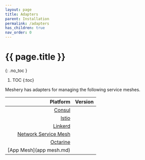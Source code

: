 ```yaml
---
layout: page
title: Adapters
parent: Installation
permalink: /adapters
has_children: true
nav_order: 0
---
```

# {{ page.title }}  <a name="adapters"></a>
{: .no_toc }

1. TOC
{:toc}

Meshery has adapters for managing the following service meshes.

| Platform      | Version       |
| -------------:|:-------------|   
| [Consul](consul.md) |  |
| [Istio](istio.md) | |
| [Linkerd](linkerd.md) |  |
| [Network Service Mesh](nsm.md) |  |
| [Octarine](octarine.md) | |
| [App Mesh](app mesh.md) | |
